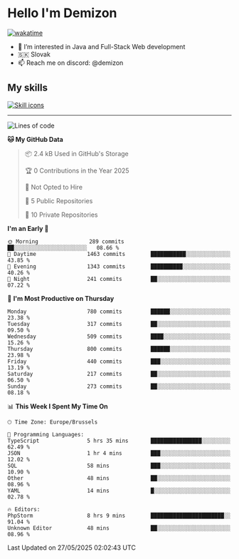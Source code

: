 # Hello I'm Demizon
[![wakatime](https://wakatime.com/badge/user/6ad1949f-d6d7-44f9-9eee-c35e54cc499b.svg)](https://wakatime.com/@6ad1949f-d6d7-44f9-9eee-c35e54cc499b)
- 👀 I’m interested in Java and Full-Stack Web development
- 🇸🇰 Slovak
- 📫 Reach me on discord: @demizon

## My skills
[![Skill icons](https://skillicons.dev/icons?i=java,js,ts,html,css,react,nextjs,tailwind,supabase,py,git,docker,linux,mysql,postgres,mongo&theme=dark)](https://github.com/Demizon3433)

---

<!--START_SECTION:waka-->
![Lines of code](https://img.shields.io/badge/From%20Hello%20World%20I%27ve%20Written-1.0%20million%20lines%20of%20code-blue)

**🐱 My GitHub Data** 

> 📦 2.4 kB Used in GitHub's Storage 
 > 
> 🏆 0 Contributions in the Year 2025
 > 
> 🚫 Not Opted to Hire
 > 
> 📜 5 Public Repositories 
 > 
> 🔑 10 Private Repositories 
 > 
**I'm an Early 🐤** 

```text
🌞 Morning                289 commits         ██░░░░░░░░░░░░░░░░░░░░░░░   08.66 % 
🌆 Daytime                1463 commits        ███████████░░░░░░░░░░░░░░   43.85 % 
🌃 Evening                1343 commits        ██████████░░░░░░░░░░░░░░░   40.26 % 
🌙 Night                  241 commits         ██░░░░░░░░░░░░░░░░░░░░░░░   07.22 % 
```
📅 **I'm Most Productive on Thursday** 

```text
Monday                   780 commits         ██████░░░░░░░░░░░░░░░░░░░   23.38 % 
Tuesday                  317 commits         ██░░░░░░░░░░░░░░░░░░░░░░░   09.50 % 
Wednesday                509 commits         ████░░░░░░░░░░░░░░░░░░░░░   15.26 % 
Thursday                 800 commits         ██████░░░░░░░░░░░░░░░░░░░   23.98 % 
Friday                   440 commits         ███░░░░░░░░░░░░░░░░░░░░░░   13.19 % 
Saturday                 217 commits         ██░░░░░░░░░░░░░░░░░░░░░░░   06.50 % 
Sunday                   273 commits         ██░░░░░░░░░░░░░░░░░░░░░░░   08.18 % 
```


📊 **This Week I Spent My Time On** 

```text
🕑︎ Time Zone: Europe/Brussels

💬 Programming Languages: 
TypeScript               5 hrs 35 mins       ████████████████░░░░░░░░░   62.49 % 
JSON                     1 hr 4 mins         ███░░░░░░░░░░░░░░░░░░░░░░   12.02 % 
SQL                      58 mins             ███░░░░░░░░░░░░░░░░░░░░░░   10.90 % 
Other                    48 mins             ██░░░░░░░░░░░░░░░░░░░░░░░   08.96 % 
YAML                     14 mins             █░░░░░░░░░░░░░░░░░░░░░░░░   02.78 % 

🔥 Editors: 
PhpStorm                 8 hrs 9 mins        ███████████████████████░░   91.04 % 
Unknown Editor           48 mins             ██░░░░░░░░░░░░░░░░░░░░░░░   08.96 % 
```


 Last Updated on 27/05/2025 02:02:43 UTC
<!--END_SECTION:waka-->
